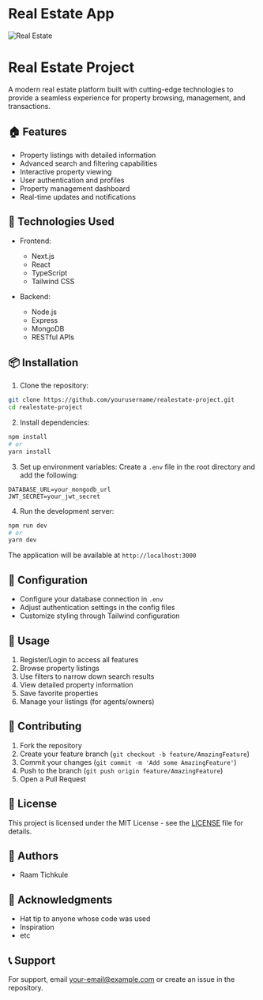 # Real Estate App

![Real Estate](https://i.ibb.co/jTW4bFC/image.png)
# Real Estate Project
A modern real estate platform built with cutting-edge technologies to provide a seamless experience for property browsing, management, and transactions.

## 🏠 Features
- Property listings with detailed information
- Advanced search and filtering capabilities
- Interactive property viewing
- User authentication and profiles
- Property management dashboard
- Real-time updates and notifications

## 🚀 Technologies Used

- Frontend:
  - Next.js
  - React
  - TypeScript
  - Tailwind CSS
  
- Backend:
  - Node.js
  - Express
  - MongoDB
  - RESTful APIs

## 📦 Installation

1. Clone the repository:
```bash
git clone https://github.com/yourusername/realestate-project.git
cd realestate-project
```

2. Install dependencies:
```bash
npm install
# or
yarn install
```

3. Set up environment variables:
Create a `.env` file in the root directory and add the following:
```env
DATABASE_URL=your_mongodb_url
JWT_SECRET=your_jwt_secret
```

4. Run the development server:
```bash
npm run dev
# or
yarn dev
```

The application will be available at `http://localhost:3000`

## 🔧 Configuration

- Configure your database connection in `.env`
- Adjust authentication settings in the config files
- Customize styling through Tailwind configuration

## 📱 Usage

1. Register/Login to access all features
2. Browse property listings
3. Use filters to narrow down search results
4. View detailed property information
5. Save favorite properties
6. Manage your listings (for agents/owners)

## 🤝 Contributing

1. Fork the repository
2. Create your feature branch (`git checkout -b feature/AmazingFeature`)
3. Commit your changes (`git commit -m 'Add some AmazingFeature'`)
4. Push to the branch (`git push origin feature/AmazingFeature`)
5. Open a Pull Request

## 📄 License

This project is licensed under the MIT License - see the [LICENSE](LICENSE) file for details.

## 👥 Authors

- Raam Tichkule

## 🙏 Acknowledgments

- Hat tip to anyone whose code was used
- Inspiration
- etc

## 📞 Support

For support, email your-email@example.com or create an issue in the repository.

